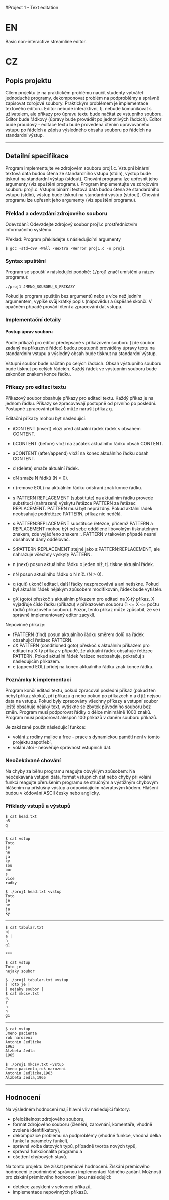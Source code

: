 #Project 1 - Text editation
# EN
Basic non-interactive streamline editor.

# CZ 

## Popis projektu
Cílem projektu je na praktickém problému naučit studenty vytvářet jednoduché programy, dekomponovat problém na podproblémy a správně zapisovat zdrojové soubory. Praktickým problémem je implementace textového editoru. Editor nebude interaktivní, tj. nebude komunikovat s uživatelem, ale příkazy pro úpravu textu bude načítat ze vstupního souboru. Editor bude řádkový (úpravy bude provádět po jednotlivých řádcích). Editor bude proudový - editace textu bude provedena čtením upravovaného vstupu po řádcích a zápisu výsledného obsahu souboru po řádcích na standardní výstup.

---

## Detailní specifikace
Program implementujte ve zdrojovém souboru proj1.c. Vstupní binární textová data budou čtena ze standardního vstupu (stdin), výstup bude tisknut na standardní výstup (stdout). Chování programu lze upřesnit jeho argumenty (viz spuštění programu).
Program implementujte ve zdrojovém souboru proj1.c. Vstupní binární textová data budou čtena ze standardního vstupu (stdin), výstup bude tisknut na standardní výstup (stdout). Chování programu lze upřesnit jeho argumenty (viz spuštění programu).


### Překlad a odevzdání zdrojového souboru
Odevzdání: Odevzdejte zdrojový soubor proj1.c prostřednictvím informačního systému.

Překlad: Program překládejte s následujícími argumenty

```
$ gcc -std=c99 -Wall -Wextra -Werror proj1.c -o proj1
```

### Syntax spuštění
Program se spouští v následující podobě: (./proj1 značí umístění a název programu):

```
./proj1 JMENO_SOUBORU_S_PRIKAZY
```
Pokud je program spuštěn bez argumentů nebo s více než jedním argumentem, vypíše svůj krátký popis (nápovědu) a úspěšně skončí. V opačném případě provádí čtení a zpracování dat vstupu.

### Implementační detaily
#### Postup úprav souboru
Podle příkazů pro editor předepsané v příkazovém souboru (zde soubor zadaný na příkazové řádce) budou postupně prováděny úpravy textu na standardním vstupu a výsledný obsah bude tisknut na standardní výstup.

Vstupní soubor bude načítán po celých řádcích. Obsah výstupního souboru bude tisknut po celých řádcích. Každý řádek ve výstupním souboru bude zakončen znakem konce řádku.

### Příkazy pro editaci textu
Příkazový soubor obsahuje příkazy pro editaci textu. Každý příkaz je na jednom řádku. Příkazy se zpracovávají postupně od prvního po poslední. Postupné zpracování příkazů může narušit příkaz g. 

Editační příkazy mohou být následující:	

* iCONTENT (insert) vloží před aktuální řádek řádek s obsahem CONTENT.
* bCONTENT (before) vloží na začátek aktuálního řádku obsah CONTENT.
	 
* aCONTENT (after/append) vloží na konec aktuálního řádku obsah CONTENT.
* d (delete) smaže aktuální řádek.
* dN smaže N řádků (N > 0).
* r (remove EOL) na aktuálním řádku odstraní znak konce řádku.
* s PATTERN REPLACEMENT (substitute) na aktuálním řádku provede substituci (nahrazení) výskytu řetězce PATTERN za řetězec REPLACEMENT. PATTERN musí být neprázdný. Pokud aktální řádek neobsahuje podřetězec PATTERN, příkaz nic nedělá.
* s:PATTERN:REPLACEMENT substituce řetězce, přičemž PATTERN a REPLACEMENT mohou být od sebe oddělené libovolným tisknutelným znakem, zde vyjádřeno znakem :. PATTERN v takovém případě nesmí obsahovat daný oddělovač.
* S:PATTERN:REPLACEMENT stejné jako s:PATTERN:REPLACEMENT, ale nahrazuje všechny výskyty PATTERN.
* n (next) posun aktuálního řádku o jeden níž, tj. tiskne aktuální řádek.
* nN posun aktuálního řádku o N níž. (N > 0).
* q (quit) ukončí editaci, další řádky nezpracovává a ani netiskne. Pokud byl aktuální řádek nějakým způsobem modifikován, řádek bude vytištěn.
* gX (goto) přeskoč s aktuálním příkazem pro editaci na X-tý příkaz. X vyjadřuje číslo řádku (příkazu) v příkazovém souboru (1 <= X <= počtu řádků příkazového souboru). Pozor, tento příkaz může způsobit, že se i správně implementovaný editor zacyklí.

Nepovinné příkazy:

* fPATTERN (find) posun aktuálního řádku směrem dolů na řádek obsahující řetězec PATTERN.
* cX PATTERN (conditioned goto) přeskoč s aktuálním příkazem pro editaci na X-tý příkaz v případě, že aktuální řádek obsahuje řetězec PATTERN. Pokud aktuální řádek řetězec neobsahuje, pokračuj s následujícím příkazem.
* e (append EOL) přidej na konec aktuálního řádku znak konce řádku.

### Poznámky k implementaci
Program končí editaci textu, pokud zpracoval poslední příkaz (pokud ten nebyl příkaz skoku), při příkazu q nebo pokud po příkazech n a d již nejsou data na vstupu.
Pokud byly zpracovány všechny příkazy a vstupní soubor ještě obsahuje nějaký text, vytiskne se zbytek původního souboru bez změn.
Program musí podporovat řádky o délce minimálně 1000 znaků.
Program musí podporovat alespoň 100 příkazů v daném souboru příkazů.

Je zakázané použít následující funkce:
* volání z rodiny malloc a free - práce s dynamickou pamětí není v tomto projektu zapotřebí,
* volání atoi - neověřuje správnost vstupních dat.

### Neočekávané chování
Na chyby za běhu programu reagujte obvyklým způsobem: Na neočekávaná vstupní data, formát vstupních dat nebo chyby při volání funkcí reagujte přerušením programu se stručným a výstižným chybovým hlášením na příslušný výstup a odpovídajícím návratovým kódem. Hlášení budou v kódování ASCII česky nebo anglicky.

### Příklady vstupů a výstupů
	$ cat head.txt
	n5
	q
	
* * *
	
	$ cat vstup
	Toto
	je
	ne
	ja
	ky
	sou
	bor
	s
	vice
	radky

	$ ./proj1 head.txt <vstup
	Toto
	je
	ne
	ja
	ky
	
***
	
	$ cat tabular.txt
	b| 
	a |
	n
	g1
	
	***
	
	$ cat vstup
	Toto je
	nejaky soubor

	$ ./proj1 tabular.txt <vstup
	| Toto je |
	| nejaky soubor |
	$ cat mkcsv.txt
	a,
	r
	n
	n
	g1
	
***
	
	$ cat vstup
	Jmeno pacienta
	rok narozeni
	Antonin Jedlicka
	1963
	Alzbeta Jedla
	1965

	$ ./proj1 mkcsv.txt <vstup
	Jmeno pacienta,rok narozeni
	Antonin Jedlicka,1963
	Alzbeta Jedla,1965
---

## Hodnocení
Na výsledném hodnocení mají hlavní vliv následující faktory:

* přeložitelnost zdrojového souboru,
* formát zdrojového souboru (členění, zarovnání, komentáře, vhodně zvolené identifikátory),
* dekompozice problému na podproblémy (vhodné funkce, vhodná délka funkcí a parametry funkcí),
* správná volba datových typů, případně tvorba nových typů,
* správná funkcionalita programu a
* ošetření chybových stavů.

Na tomto projektu lze získat prémiové hodnocení. Získání prémiového hodnocení je podmíněné správnou implementací řádného zadání. Možnosti pro získání prémiového hodnocení jsou následující:
* detekce zacyklení v sekvenci příkazů,
* implementace nepovinných příkazů.

